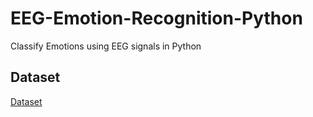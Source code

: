 # EEG-Emotion-Recognition-Python
Classify Emotions using EEG signals in Python

## Dataset
[Dataset](https://github.com/Asma-Nasr/EEG-Emotion-Recognition-Python/tree/main/Data)
